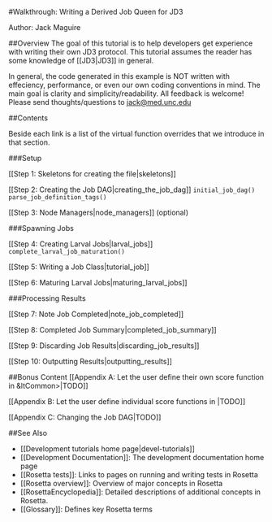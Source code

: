 #Walkthrough: Writing a Derived Job Queen for JD3

Author: Jack Maguire

##Overview
The goal of this tutorial is to help developers get experience with writing their own JD3 protocol.
This tutorial assumes the reader has some knowledge of [[JD3|JD3]] in general.

In general, the code generated in this example is NOT written with effeciency, performance, or even our own coding conventions in mind.
The main goal is clarity and simplicity/readability.
All feedback is welcome! Please send thoughts/questions to jack@med.unc.edu

##Contents

Beside each link is a list of the virtual function overrides that we introduce in that section.

###Setup

[[Step 1: Skeletons for creating the file|skeletons]]

[[Step 2: Creating the Job DAG|creating_the_job_dag]]
`initial_job_dag()`
`parse_job_definition_tags()`

[[Step 3: Node Managers|node_managers]] (optional)

###Spawning Jobs

[[Step 4: Creating Larval Jobs|larval_jobs]]
`complete_larval_job_maturation()`

[[Step 5: Writing a Job Class|tutorial_job]]

[[Step 6: Maturing Larval Jobs|maturing_larval_jobs]]

###Processing Results

[[Step 7: Note Job Completed|note_job_completed]]

[[Step 8: Completed Job Summary|completed_job_summary]]

[[Step 9: Discarding Job Results|discarding_job_results]]

[[Step 10: Outputting Results|outputting_results]]

##Bonus Content
[[Appendix A: Let the user define their own score function in &ltCommon>|TODO]]

[[Appendix B: Let the user define individual score functions in <Job>|TODO]]

[[Appendix C: Changing the Job DAG|TODO]]

##See Also

* [[Development tutorials home page|devel-tutorials]]
* [[Development Documentation]]: The development documentation home page
* [[Rosetta tests]]: Links to pages on running and writing tests in Rosetta
* [[Rosetta overview]]: Overview of major concepts in Rosetta
* [[RosettaEncyclopedia]]: Detailed descriptions of additional concepts in Rosetta.
* [[Glossary]]: Defines key Rosetta terms